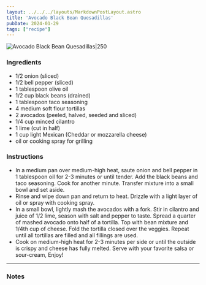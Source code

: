 ```yaml
---
layout: ../../../layouts/MarkdownPostLayout.astro
title: 'Avocado Black Bean Quesadillas'
pubDate: 2024-01-29
tags: ["recipe"]
---
```





![Avocado Black Bean Quesadillas|250](https://gimmedelicious.com/wp-content/uploads/2016/12/avocado-bean-quesadillas-3.jpg)

### Ingredients

- 1/2  onion (sliced)
- 1/2  bell pepper (sliced)
- 1 tablespoon olive oil
- 1/2 cup black beans (drained)
- 1 tablespoon taco seasoning
- 4  medium soft flour tortillas
- 2  avocados (peeled, halved, seeded and sliced)
- 1/4 cup minced cilantro
- 1  lime (cut in half)
- 1 cup light Mexican (Cheddar or mozzarella cheese)
- oil or cooking spray for grilling

### Instructions

- In a medium pan over medium-high heat, saute onion and bell pepper in 1 tablespoon oil for 2-3 minutes or until tender. Add the black beans and taco seasoning. Cook for another minute. Transfer mixture into a small bowl and set aside.
- Rinse and wipe down pan and return to heat. Drizzle with a light layer of oil or spray with cooking spray.
- In a small bowl, lightly mash the avocados with a fork. Stir in cilantro and juice of 1/2 lime, season with salt and pepper to taste. Spread a quarter of mashed avocado onto half of a tortilla. Top with bean mixture and 1/4th cup of cheese. Fold the tortilla closed over the veggies. Repeat until all tortillas are filled and all fillings are used.
- Cook on medium-high heat for 2-3 minutes per side or until the outside is crispy and cheese has fully melted. Serve with your favorite salsa or sour-cream, Enjoy!

-----

### Notes


